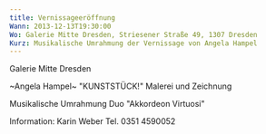 ```yaml
---
title: Vernissageeröffnung
Wann: 2013-12-13T19:30:00
Wo: Galerie Mitte Dresden, Striesener Straße 49, 1307 Dresden
Kurz: Musikalische Umrahmung der Vernissage von Angela Hampel
---
```


Galerie Mitte Dresden

~Angela Hampel~
"KUNSTSTÜCK!"
Malerei und Zeichnung

 Musikalische Umrahmung
Duo "Akkordeon Virtuosi"

Information:
Karin Weber
Tel. 0351 4590052